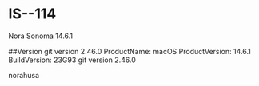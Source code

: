 # IS--114
Nora Sonoma 14.6.1

##Version
git version 2.46.0
ProductName:		macOS
ProductVersion:		14.6.1
BuildVersion:		23G93
git version 2.46.0

norahusa

